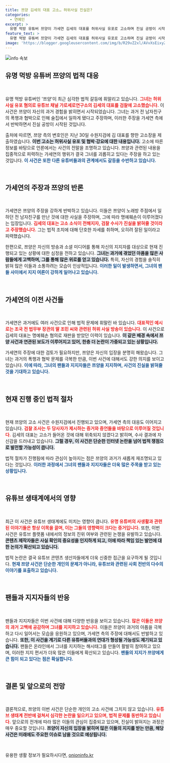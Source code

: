 ```yaml
---
title: 쯔양 김세의 대표 고소… 허위사실 진실은?
categories:
  - 연예인
excerpt: >
  유명 먹방 유튜버 쯔양이 가세연 김세의 대표를 허위사실 유포로 고소하며 진실 공방이 시작됐다. 김 대표는 누가 거짓말했는지 검찰 수사로 드러날 것이라고 주장, 사건의 전말이 궁금증을 자아낸다!
feature_text: >
  유명 먹방 유튜버 쯔양이 가세연 김세의 대표를 허위사실 유포로 고소하며 진실 공방이 시작됐다. 김 대표는 누가 거짓말했는지 검찰 수사로 드러날 것이라고 주장, 사건의 전말이 궁금증을 자아낸다!
image: 'https://blogger.googleusercontent.com/img/b/R29vZ2xl/AVvXsEixyZcFfHzMRdzZMjFBmAUKJYCLCGyLL1o632UiGVXcaFdKo_bkvkuCioo0uUKlGfBVcT3P84aROyZIXSBEx3Aw5nCQ3pTgDom1WDC4m8eifvWiAmWEEVb4x6G_l8C0QH225ldMjyaFvpxGEBGNO37VmDTDMHGhJPq73UglMfDca1-0aw/s1600/blogspot.png'
---
```


<p><img src="https://blogger.googleusercontent.com/img/b/R29vZ2xl/AVvXsEixyZcFfHzMRdzZMjFBmAUKJYCLCGyLL1o632UiGVXcaFdKo_bkvkuCioo0uUKlGfBVcT3P84aROyZIXSBEx3Aw5nCQ3pTgDom1WDC4m8eifvWiAmWEEVb4x6G_l8C0QH225ldMjyaFvpxGEBGNO37VmDTDMHGhJPq73UglMfDca1-0aw/s1600/blogspot.png" alt="info 속보" /></p>

<h2 data-ke-size="size26">유명 먹방 유튜버 쯔양의 법적 대응</h2>

<p data-ke-size="size16">&nbsp;</p>

<p>유명 먹방 유튜버인 '쯔양'이 최근 심각한 법적 갈등에 휘말리고 있습니다. <b><span style="color: #ee2323;">그녀는 허위 사실 유포 혐의로 유튜브 채널 가로세로연구소의 김세의 대표를 검찰에 고소했습니다.</span></b> 이 사건은 쯔양이 자신의 과거 경험을 밝히면서 시작되었습니다. 그녀는 과거 전 남자친구의 폭행과 협박으로 인해 술집에서 일하게 됐다고 주장하며, 이러한 주장을 가세연 측에서 반박하면서 진실 공방이 시작된 것입니다. </p>

<p>출처에 따르면, 쯔양 측의 변호인은 지난 30일 수원지검에 김 대표를 향한 고소장을 제출하였습니다. <b><span style="background-color: #21538527;">이번 고소는 허위사실 유포 및 협박·강요에 대한 내용입니다.</span></b> 고소에 따른 정보를 바탕으로 언론에서는 사건의 전말을 조명하고 있습니다. 쯔양과 관련된 내용을 집중적으로 피력하는 가세연의 행위가 결국 그녀를 괴롭히고 있다는 주장을 하고 있는 것입니다. <b><span style="color: #1a5490;">이 사건은 또한 다른 유튜버들과의 관계에서도 갈등을 수반하고 있습니다.</span></b></p>

<p data-ke-size="size16">&nbsp;</p>

<h2 data-ke-size="size26">가세연의 주장과 쯔양의 반론</h2>

<p data-ke-size="size16">&nbsp;</p>

<p>가세연은 쯔양의 주장을 강하게 반박하고 있습니다. 이들은 쯔양이 노래방 주점에서 일하던 전 남자친구를 만난 것에 대한 사실을 주장하며, 그에 따라 명예훼손이 이루어졌다는 입장입니다. <b><span style="color: #ee2323;">김세의 대표는 고소 소식이 전해지자, 검찰 수사가 진실을 밝혀줄 것이라고 주장했습니다.</span></b> 그는 법적 조치에 대해 단호한 자세를 취하며, 오히려 잘된 일이라고 피력했습니다. </p>

<p>한편으로, 쯔양은 자신의 방송과 소셜 미디어를 통해 자신의 지지자를 대상으로 현재 진행되고 있는 상황에 대한 심정을 전하고 있습니다. <b><span style="background-color: #21538527;">그녀는 과거에 겪었던 아픔을 많은 사람들에게 고백하며, 그를 통해 많은 위로를 얻고 있습니다.</span></b> 특히, 자신의 경험을 솔직히 밝혀 많은 이들과 소통하려는 모습이 인상적입니다. <b><span style="color: #1a5490;">이러한 일이 발생하면서, 그녀의 팬들 사이에서 지지 여론이 강하게 일어나고 있습니다.</span></b></p>

<p data-ke-size="size16">&nbsp;</p>

<h2 data-ke-size="size26">가세연의 이전 사건들</h2>

<p data-ke-size="size16">&nbsp;</p>

<p>가세연은 과거에도 여러 사건으로 인해 법적 문제에 휘말린 바 있습니다. <b><span style="color: #ee2323;">대표적인 예시로는 조국 전 법무부 장관의 딸 조민 씨와 관련된 허위 사실 방송이 있습니다.</span></b> 이 사건으로 김세의 대표는 명예훼손 혐의로 재판을 받았던 이력이 있습니다. <b><span style="background-color: #21538527;">이 같은 배경 속에서 쯔양 사건과 연관된 보도가 이루어지고 있어, 한층 더 논란이 가중되고 있는 상황입니다.</span></b> </p>

<p>가세연의 주장에 대한 검토가 필요하지만, 쯔양은 자신의 입장을 분명히 해왔습니다. 그녀는 과거의 폭행과 협박 문제를 극복한 만큼, 이번 사건에 대해서도 강한 의지를 보이고 있습니다. <b><span style="color: #1a5490;">이에 따라, 그녀의 팬들과 지지자들은 쯔양을 지지하며, 사건의 진실을 밝혀줄 것을 기대하고 있습니다.</span></b> </p>

<p data-ke-size="size16">&nbsp;</p>

<h2 data-ke-size="size26">현재 진행 중인 법적 절차</h2>

<p data-ke-size="size16">&nbsp;</p>

<p>현재 쯔양의 고소 사건은 수원지검에서 진행되고 있으며, 가세연 측의 대응도 이어지고 있습니다. <b><span style="color: #ee2323;">검찰 조사는 두 당사자가 제시하는 증거와 증언들을 바탕으로 이루어질 것입니다.</span></b> 김세의 대표는 고소가 들어온 것에 대해 위축되지 않겠다고 밝히며, 수사 결과에 자신감을 드러내고 있습니다. <b><span style="background-color: #21538527;">그럴 경우, 이 사건은 단순한 인터넷 논란을 넘어 법적 쟁점으로 발전할 가능성이 큽니다.</span></b> </p>

<p>법적 절차가 진행됨에 따라 관심이 높아지는 점은 쯔양의 과거가 새롭게 재조명되고 있다는 것입니다. <b><span style="color: #1a5490;">이러한 과정에서 그녀의 팬들과 지지자들은 더욱 많은 주목을 받고 있는 상황입니다.</span></b></p>

<p data-ke-size="size16">&nbsp;</p>

<h2 data-ke-size="size26">유튜브 생태계에서의 영향</h2>

<p data-ke-size="size16">&nbsp;</p>

<p>최근 이 사건은 유튜브 생태계에도 미치는 영향이 큽니다. <b><span style="color: #ee2323;">유명 유튜버의 사생활과 관련된 이야기들은 항상 이목을 끌며, 이는 그들의 영향력이 크다는 증거입니다.</span></b> 또한, 이번 사건은 유튜브 플랫폼 내에서의 정보의 진위 여부와 관련된 논쟁을 유발하고 있습니다. <b><span style="background-color: #21538527;">콘텐츠 제작자들은 사실 확인의 중요성을 인지하게 되고, 이에 따라 책임 있는 발언에 대한 논의가 확산되고 있습니다.</span></b></p>

<p>법적 논란은 결국 유튜브 콘텐츠 생산자들에게 더욱 신중한 접근을 요구하게 될 것입니다. <b><span style="color: #1a5490;">현재 쯔양 사건은 단순한 개인의 문제가 아니라, 유튜브와 관련된 사회 전반의 다수의 이야기를 표출하고 있습니다.</span></b></p>

<p data-ke-size="size16">&nbsp;</p>

<h2 data-ke-size="size26">팬들과 지지자들의 반응</h2>

<p data-ke-size="size16">&nbsp;</p>

<p>팬들과 지지자들은 이번 사건에 대해 다양한 반응을 보이고 있습니다. <b><span style="color: #ee2323;">많은 이들은 쯔양의 과거 고백에 공감하며 그녀를 지지하고 있습니다.</span></b> 이들은 쯔양이 과거의 아픔을 극복하고 다시 일어서는 모습을 응원하고 있으며, 가세연 측의 주장에 대해서도 반발하고 있습니다. <b><span style="background-color: #21538527;">또한, 이 사건을 계기로 다른 유튜버들과의 연대가 형성될 가능성도 제기되고 있습니다.</span></b> 팬들은 온라인에서 그녀를 지지하는 해시태그를 만들어 활발히 참여하고 있으며, 이러한 지지 편서가 더욱 많은 이들에게 확산되고 있습니다. <b><span style="color: #1a5490;">팬들의 지지가 쯔양에게 큰 힘이 되고 있다는 점은 확실합니다.</span></b></p>

<p data-ke-size="size16">&nbsp;</p>

<h2 data-ke-size="size26">결론 및 앞으로의 전망</h2>

<p data-ke-size="size16">&nbsp;</p>

<p>결론적으로, 쯔양의 이번 사건은 단순한 개인의 고소 사건에 그치지 않고 있습니다. <b><span style="color: #ee2323;">유튜브 생태계 전반에 걸쳐서 심각한 논란을 일으키고 있으며, 법적 문제를 동반하고 있습니다.</span></b> 앞으로의 전개에 따라 많은 이들의 관심이 집중되고 있으며, 진실이 밝혀지는 과정은 매우 중요할 것입니다. <b><span style="background-color: #21538527;">쯔양이 자신의 입장을 밝히며 많은 이들의 지지를 받는 만큼, 해당 사건은 미래에도 주요한 이슈로 남을 것으로 예상됩니다.</span></b> </p>

<p data-ke-size="size16">&nbsp;</p>
유용한 생활 정보가 필요하시다면, <a href="https://onioninfo.kr" rel="dofollow">onioninfo.kr</a>


